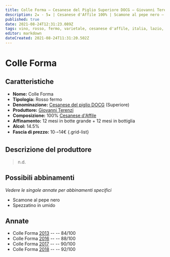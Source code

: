```yaml
---
title: Colle Forma – Cesanese del Piglio Superiore DOCG – Giovanni Terenzi – Lazio (IT) – 10🠒14€
description: 2★ - 5★ | Cesanese d'Affile 100% | Scamone al pepe nero – Spezzatino in umido
published: true
date: 2021-08-24T12:31:23.089Z
tags: vino, rosso, fermo, varietale, cesanese d'affile, italia, lazio, Scamone al pepe nero, Spezzatino in umido, 10🠒14€, 5 stelle
editor: markdown
dateCreated: 2021-08-24T11:31:20.502Z
---
```


# Colle Forma

## Caratteristiche
- **Nome:** Colle Forma
- **Tipologia:** Rosso fermo
- **Denominazione:** [Cesanese del piglio DOCG](/denominazioni/Italia/Lazio/DOCG/Cesanese-del-piglio) (Superiore)
- **Produttore:** [Giovanni Terenzi](/produttori/Italia/Lazio/Giovanni-Terenzi) 
- **Composizione:** 100% [Cesanese d'Affile](/vitigni/Italia/bacca-nera/cesanese-d-affile)
- **Affinamento:** 12 mesi in botte grande + 12 mesi in bottiglia
- **Alcol:** 14.5%
- **Fascia di prezzo:** 10🠒14€
{.grid-list}

## Descrizione del produttore

> n.d.

## Possibili abbinamenti
*Vedere le singole annate per abbinamenti specifici*

- Scamone al pepe nero
- Spezzatino in umido

## Annate
- Colle Forma [2013](/vini/Italia/Lazio/Giovanni-Terenzi/Colle-Forma/2013) -- <span class="star-2"></span> -- 84/100
- Colle Forma [2016](/vini/Italia/Lazio/Giovanni-Terenzi/Colle-Forma/2016) -- <span class="star-3"></span> -- 88/100
- Colle Forma [2017](/vini/Italia/Lazio/Giovanni-Terenzi/Colle-Forma/2017) -- <span class="star-4"></span> -- 90/100
- Colle Forma [2018](/vini/Italia/Lazio/Giovanni-Terenzi/Colle-Forma/2018) -- <span class="star-5"></span> -- 92/100

